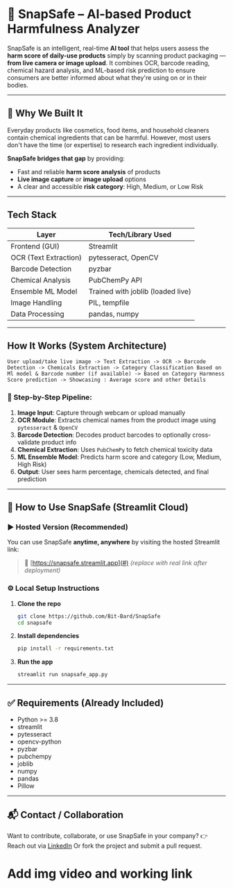 # 📸 SnapSafe – AI-based Product Harmfulness Analyzer

SnapSafe is an intelligent, real-time **AI tool** that helps users assess the **harm score of daily-use products** simply by scanning product packaging — **from live camera or image upload**.
It combines OCR, barcode reading, chemical hazard analysis, and ML-based risk prediction to ensure consumers are better informed about what they're using on or in their bodies.

---

## 🧠 Why We Built It

Everyday products like cosmetics, food items, and household cleaners contain chemical ingredients that can be harmful. However, most users don't have the time (or expertise) to research each ingredient individually.

**SnapSafe bridges that gap** by providing:

* Fast and reliable **harm score analysis** of products
* **Live image capture** or **image upload** options
* A clear and accessible **risk category**: High, Medium, or Low Risk
---

## Tech Stack

| Layer                 | Tech/Library Used                 |
| --------------------- | --------------------------------- |
| Frontend (GUI)        | Streamlit                         |
| OCR (Text Extraction) | pytesseract, OpenCV               |
| Barcode Detection     | pyzbar                            |
| Chemical Analysis     | PubChemPy API                     |
| Ensemble ML Model     | Trained with joblib (loaded live) |
| Image Handling        | PIL, tempfile                     |
| Data Processing       | pandas, numpy                     |

---

##  How It Works (System Architecture)
```
User upload/take live image -> Text Extraction -> OCR -> Barcode Detection -> Chemicals Extraction -> Category Classification Based on Ml model & Barcode number (if available) -> Based on Category Harmness Score prediction -> Showcasing : Average score and other Details 
```

### 🔄 Step-by-Step Pipeline:

1. **Image Input**: Capture through webcam or upload manually
2. **OCR Module**: Extracts chemical names from the product image using `pytesseract` & `OpenCV`
3. **Barcode Detection**: Decodes product barcodes to optionally cross-validate product info
4. **Chemical Extraction**: Uses `PubChemPy` to fetch chemical toxicity data
5. **ML Ensemble Model**: Predicts harm score and category (Low, Medium, High Risk)
6. **Output**: User sees harm percentage, chemicals detected, and final prediction

---

## 🚀 How to Use SnapSafe (Streamlit Cloud)

### ▶️ Hosted Version (Recommended)
You can use SnapSafe **anytime, anywhere** by visiting the hosted Streamlit link:

> 📍 [https://snapsafe.streamlit.app](#) *(replace with real link after deployment)*

### ⚙️ Local Setup Instructions

1. **Clone the repo**
   ```bash
   git clone https://github.com/Bit-Bard/SnapSafe
   cd snapsafe
   ```

2. **Install dependencies**

   ```bash
   pip install -r requirements.txt
   ```

3. **Run the app**

   ```bash
   streamlit run snapsafe_app.py
   ```

---

## ✅ Requirements (Already Included)

* Python >= 3.8
* streamlit
* pytesseract
* opencv-python
* pyzbar
* pubchempy
* joblib
* numpy
* pandas
* Pillow

---

## 📬 Contact / Collaboration

Want to contribute, collaborate, or use SnapSafe in your company?
👉 Reach out via [LinkedIn](https://www.linkedin.com/in/dhruv-devaliya/)
Or fork the project and submit a pull request.



# Add img video and working link 
